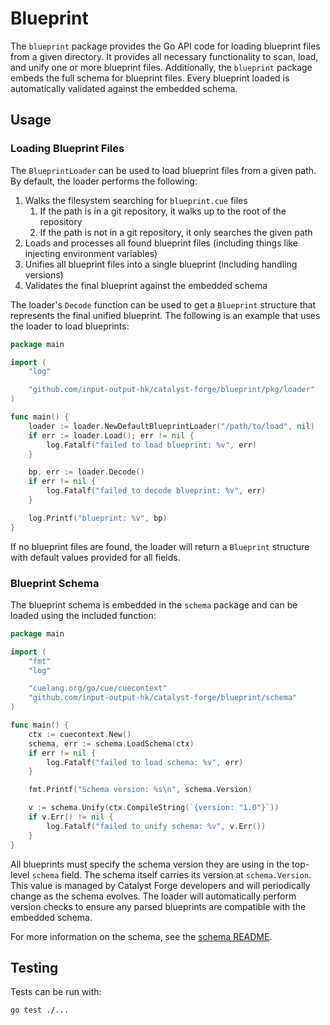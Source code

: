 # Blueprint

The `blueprint` package provides the Go API code for loading blueprint files from a given directory.
It provides all necessary functionality to scan, load, and unify one or more blueprint files.
Additionally, the `blueprint` package embeds the full schema for blueprint files.
Every blueprint loaded is automatically validated against the embedded schema.

## Usage

### Loading Blueprint Files

The `BlueprintLoader` can be used to load blueprint files from a given path.
By default, the loader performs the following:

1. Walks the filesystem searching for `blueprint.cue` files
   1. If the path is in a git repository, it walks up to the root of the repository
   2. If the path is not in a git repository, it only searches the given path
2. Loads and processes all found blueprint files (including things like injecting environment variables)
3. Unifies all blueprint files into a single blueprint (including handling versions)
4. Validates the final blueprint against the embedded schema

The loader's `Decode` function can be used to get a `Blueprint` structure that represents the final unified blueprint.
The following is an example that uses the loader to load blueprints:

```go
package main

import (
	"log"

	"github.com/input-output-hk/catalyst-forge/blueprint/pkg/loader"
)

func main() {
	loader := loader.NewDefaultBlueprintLoader("/path/to/load", nil)
	if err := loader.Load(); err != nil {
		log.Fatalf("failed to load blueprint: %v", err)
	}

	bp, err := loader.Decode()
	if err != nil {
		log.Fatalf("failed to decode blueprint: %v", err)
	}

	log.Printf("blueprint: %v", bp)
}
```

If no blueprint files are found, the loader will return a `Blueprint` structure with default values provided for all fields.

### Blueprint Schema

The blueprint schema is embedded in the `schema` package and can be loaded using the included function:

```go
package main

import (
	"fmt"
	"log"

	"cuelang.org/go/cue/cuecontext"
	"github.com/input-output-hk/catalyst-forge/blueprint/schema"
)

func main() {
	ctx := cuecontext.New()
	schema, err := schema.LoadSchema(ctx)
	if err != nil {
		log.Fatalf("failed to load schema: %v", err)
	}

	fmt.Printf("Schema version: %s\n", schema.Version)

	v := schema.Unify(ctx.CompileString(`{version: "1.0"}`))
	if v.Err() != nil {
		log.Fatalf("failed to unify schema: %v", v.Err())
	}
}
```

All blueprints must specify the schema version they are using in the top-level `schema` field.
The schema itself carries its version at `schema.Version`.
This value is managed by Catalyst Forge developers and will periodically change as the schema evolves.
The loader will automatically perform version checks to ensure any parsed blueprints are compatible with the embedded schema.

For more information on the schema, see the [schema README](./schema/README.md).

## Testing

Tests can be run with:

```
go test ./...
```
